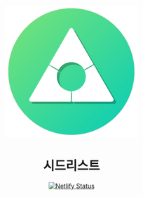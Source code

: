 <div align="center">
  
  <img src="/assets/img/SLLOGO.png" width="300" height="300">
  
  <h1>시드리스트</h1>
  
  [![Netlify Status](https://api.netlify.com/api/v1/badges/45088cb4-4f07-406f-9553-bbe8dc9b7d17/deploy-status)](https://app.netlify.com/sites/seedlist/deploys)
  
</div>
